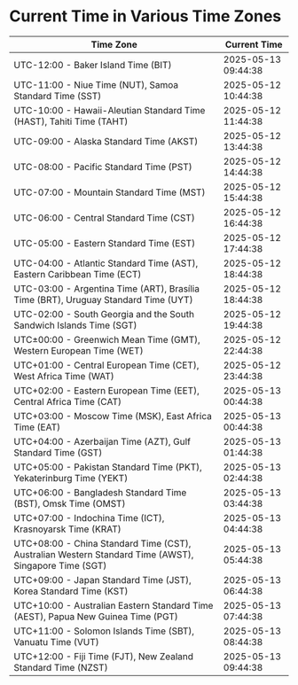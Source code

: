 # Current Time in Various Time Zones

| Time Zone | Current Time |
|-----------|--------------|
| UTC-12:00 - Baker Island Time (BIT) | 2025-05-13 09:44:38 |
| UTC-11:00 - Niue Time (NUT), Samoa Standard Time (SST) | 2025-05-12 10:44:38 |
| UTC-10:00 - Hawaii-Aleutian Standard Time (HAST), Tahiti Time (TAHT) | 2025-05-12 11:44:38 |
| UTC-09:00 - Alaska Standard Time (AKST) | 2025-05-12 13:44:38 |
| UTC-08:00 - Pacific Standard Time (PST) | 2025-05-12 14:44:38 |
| UTC-07:00 - Mountain Standard Time (MST) | 2025-05-12 15:44:38 |
| UTC-06:00 - Central Standard Time (CST) | 2025-05-12 16:44:38 |
| UTC-05:00 - Eastern Standard Time (EST) | 2025-05-12 17:44:38 |
| UTC-04:00 - Atlantic Standard Time (AST), Eastern Caribbean Time (ECT) | 2025-05-12 18:44:38 |
| UTC-03:00 - Argentina Time (ART), Brasília Time (BRT), Uruguay Standard Time (UYT) | 2025-05-12 18:44:38 |
| UTC-02:00 - South Georgia and the South Sandwich Islands Time (SGT) | 2025-05-12 19:44:38 |
| UTC±00:00 - Greenwich Mean Time (GMT), Western European Time (WET) | 2025-05-12 22:44:38 |
| UTC+01:00 - Central European Time (CET), West Africa Time (WAT) | 2025-05-12 23:44:38 |
| UTC+02:00 - Eastern European Time (EET), Central Africa Time (CAT) | 2025-05-13 00:44:38 |
| UTC+03:00 - Moscow Time (MSK), East Africa Time (EAT) | 2025-05-13 00:44:38 |
| UTC+04:00 - Azerbaijan Time (AZT), Gulf Standard Time (GST) | 2025-05-13 01:44:38 |
| UTC+05:00 - Pakistan Standard Time (PKT), Yekaterinburg Time (YEKT) | 2025-05-13 02:44:38 |
| UTC+06:00 - Bangladesh Standard Time (BST), Omsk Time (OMST) | 2025-05-13 03:44:38 |
| UTC+07:00 - Indochina Time (ICT), Krasnoyarsk Time (KRAT) | 2025-05-13 04:44:38 |
| UTC+08:00 - China Standard Time (CST), Australian Western Standard Time (AWST), Singapore Time (SGT) | 2025-05-13 05:44:38 |
| UTC+09:00 - Japan Standard Time (JST), Korea Standard Time (KST) | 2025-05-13 06:44:38 |
| UTC+10:00 - Australian Eastern Standard Time (AEST), Papua New Guinea Time (PGT) | 2025-05-13 07:44:38 |
| UTC+11:00 - Solomon Islands Time (SBT), Vanuatu Time (VUT) | 2025-05-13 08:44:38 |
| UTC+12:00 - Fiji Time (FJT), New Zealand Standard Time (NZST) | 2025-05-13 09:44:38 |
